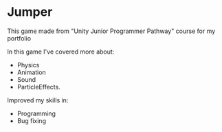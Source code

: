# Jumper
This game made from "Unity Junior Programmer Pathway" course for my portfolio

In this game I've covered more about:
* Physics
* Animation
* Sound
* ParticleEffects.

Improved my skills in:
* Programming
* Bug fixing
